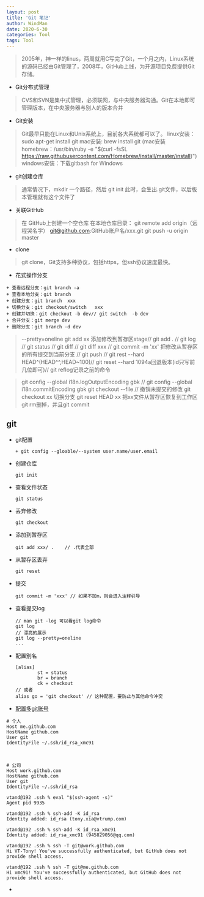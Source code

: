 ```yaml
---
layout: post
title: 'Git 笔记'
author: WindMan
date: 2020-6-30
categories: Tool
tags: Tool 
---
```

> 2005年，神一样的linus，两周就用C写完了Git，一个月之内，Linux系统的源码已经由Git管理了，2008年，GitHub上线，为开源项目免费提供Git存储。

+ Git分布式管理
> CVS和SVN是集中式管理，必须联网，与中央服务器沟通。Git在本地即可管理版本，在中央服务器与别人的版本合并 

+ Git安装
> Git最早只能在Linux和Unix系统上，目前各大系统都可以了。
> linux安装：sudo apt-get install git
> mac安装: brew install git (mac安装homebrew：/usr/bin/ruby -e "$(curl -fsSL https://raw.githubusercontent.com/Homebrew/install/master/install)")
> windows安装：下载gitbash for Windows

+ git创建仓库
> 通常情况下，mkdir 一个路径，然后 git  init 
> 此时，会生出.git文件，以后版本管理就有这个文件了

+ 关联GitHub
> 在 GitHub上创建一个空仓库
> 在本地仓库目录： git remote add origin（远程哭名字） git@github.com:GitHub账户名/xxx.git
> git push -u origin master

+ clone
> git clone，Git支持多种协议，包括https，但ssh协议速度最快。

+ 花式操作分支
```
+ 查看远程分支：git branch -a
+ 查看本地分支：git branch 
+ 创建分支：git branch  xxx
+ 切换分支：git checkout/switch   xxx
+ 创建并切换：git checkout -b dev// git switch  -b dev
+ 合并分支：git merge dev
+ 删除分支：git branch -d dev
```

> --pretty=oneline
git add xx 添加修改到暂存区stage// git add . // git log // git status // git diff // git diff xxx         // git commit -m 'xx' 把修改从暂存区的所有提交到当前分支 // git push // git rest --hard HEAD^(HEAD^^,HEAD~100)//  git reset --hard 1094a回退版本(id只写前几位即可)// git reflog记录之前的命令

> git config --global i18n.logOutputEncoding gbk //
> git config --global i18n.commitEncoding gbk
> git checkout --file // 撤销未提交的修改
> git checkout xx 切换分支
> git reset HEAD xx 把xx文件从暂存区恢复到工作区
> git rm删掉，并且git commit

## git

+ git配置

  ```
  + git config --gloable/--system user.name/user.email
  ```

+ 创建仓库

  ```
  git init 
  ```

+ 查看文件状态

  ```
  git status
  ```

+ 丢弃修改

  ```
  git checkout
  ```

+ 添加到暂存区

  ```
  git add xxx/ .    // .代表全部
  ```

+ 从暂存区丢弃

  ```
  git reset
  ```

+ 提交

  ```
  git commit -m 'xxx' // 如果不加m，则会进入注释引导
  ```

+ 查看提交log

  ```
  // man git -log 可以看git log命令
  git log
  // 漂亮的展示
  git log --pretty=oneline
  ...
  ```

+ 配置别名

  ```
  [alias]
          st = status
          br = branch
          ck = checkout
  // 或者
  alias go = 'git checkout' // 这种配置，要防止与其他命令冲突
  ```

+ [配置多git账号](https://www.jianshu.com/p/0bebcdb7c6a4)

```
# 个人
Host me.github.com
HostName github.com
User git
IdentityFile ~/.ssh/id_rsa_xmc91



# 公司
Host work.github.com
HostName github.com
User git
IdentityFile ~/.ssh/id_rsa

vtand@192 .ssh % eval "$(ssh-agent -s)"
Agent pid 9935

vtand@192 .ssh % ssh-add -K id_rsa
Identity added: id_rsa (tony.xia@vtrump.com)

vtand@192 .ssh % ssh-add -K id_rsa_xmc91
Identity added: id_rsa_xmc91 (945829056@qq.com)

vtand@192 .ssh % ssh -T git@work.github.com
Hi VT-Tony! You've successfully authenticated, but GitHub does not provide shell access.

vtand@192 .ssh % ssh -T git@me.github.com
Hi xmc91! You've successfully authenticated, but GitHub does not provide shell access.

```

+